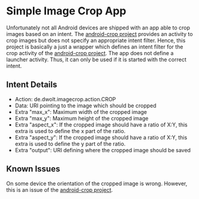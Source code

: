 # Simple Image Crop App
Unfortunately not all Android devices are shipped with an app able to crop images based on an intent. 
The [android-crop project](https://github.com/jdamcd/android-crop) provides an activity to crop images 
but does not specify an appropriate intent filter. Hence, this project is basically a just a wrapper
which defines an intent filter for the crop activity of the [android-crop project](https://github.com/jdamcd/android-crop).
The app does not define a launcher activity. Thus, it can only be used if it is started with the correct intent.

## Intent Details
* Action: de.dwolt.imagecrop.action.CROP
* Data: URI pointing to the image which should be cropped
* Extra "max_x": Maximum width of the cropped image
* Extra "max_y": Maximum height of the cropped image
* Extra "aspect_x": If the cropped image should have a ratio of X:Y, this extra is used to define the x part of the ratio.
* Extra "aspect_y": If the cropped image should have a ratio of X:Y, this extra is used to define the y part of the ratio.
* Extra "output": URI defining where the cropped image should be saved

## Known Issues
On some device the orientation of the cropped image is wrong. However, this is an issue of the [android-crop project](https://github.com/jdamcd/android-crop).
